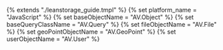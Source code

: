 {% extends "./leanstorage_guide.tmpl" %}
{% set platform_name = "JavaScript" %}
{% set baseObjectName = "AV.Object" %}
{% set baseQueryClassName = "AV.Query" %}
{% set fileObjectName = "AV.File" %}
{% set geoPointObjectName = "AV.GeoPoint" %}
{% set userObjectName = "AV.User" %}
